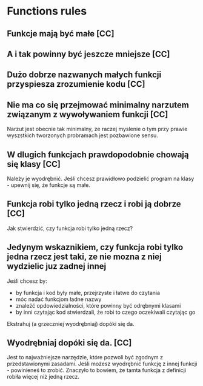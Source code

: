 # Functions rules

## Funkcje mają być małe [CC]

## A i tak powinny być jeszcze mniejsze [CC]

## Dużo dobrze nazwanych małych funkcji przyspiesza zrozumienie kodu [CC]

## Nie ma co się przejmować minimalny narzutem związanym z wywoływaniem funkcji [CC]
Narzut jest obecnie tak minimalny, ze raczej myslenie o tym przy prawie wyszstkich tworzonych probramach jest pozbawione sensu.

## W dlugich funkcjach prawdopodobnie chowają się klasy [CC]
Należy je wyodrębnić. Jeśli chcesz prawidłowo podzielić program na klasy - upewnij się, że funkcje są małe.

## Funkcja robi tylko jedną rzecz i robi ją dobrze [CC]
Jak stwierdzić, czy funkcja robi tylko jedną rzecz?

## Jedynym wskaznikiem, czy funkcja robi tylko jedna rzecz jest taki, ze nie mozna z niej wydzielic juz zadnej innej
Jeśli chcesz by:

- by funkcja i kod były małe, przejrzyste i łatwe do czytania
- móc nadać funkcjom ładne nazwy
- znaleźć opdowiedzialności, które powinny być odrębnymi klasami
- by inni czytając kod stwierdzali, że robi to czego oczekiwali czytając go

Ekstrahuj (a grzeczniej wyodrębniaj) dopóki się da.


## Wyodrębniaj dopóki się da. [CC]
Jest to najważniejsze narzędzie, które pozwoli być zgodnym z przedstawionymi zasadami.
Jeśli możesz wyodrębnić funkcję z innej funkcji - powinieneś to zrobić. Znaczyło to bowiem, że tamta funkcja z definicji robiła więcej niż jedną rzecz.

